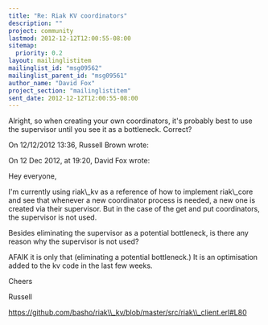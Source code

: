 ```yaml
---
title: "Re: Riak KV coordinators"
description: ""
project: community
lastmod: 2012-12-12T12:00:55-08:00
sitemap:
  priority: 0.2
layout: mailinglistitem
mailinglist_id: "msg09562"
mailinglist_parent_id: "msg09561"
author_name: "David Fox"
project_section: "mailinglistitem"
sent_date: 2012-12-12T12:00:55-08:00
---
```



Alright, so when creating your own coordinators, it's probably best to 
use the supervisor until you see it as a bottleneck. Correct?


On 12/12/2012 13:36, Russell Brown wrote:

On 12 Dec 2012, at 19:20, David Fox  wrote:


Hey everyone,

I'm currently using riak\\_kv as a reference of how to implement riak\\_core and 
see that whenever a new coordinator process is needed, a new one is created via 
their supervisor. But in the case of the get and put coordinators, the 
supervisor is not used.

Besides eliminating the supervisor as a potential bottleneck, is there any 
reason why the supervisor is not used?

AFAIK it is only that (eliminating a potential bottleneck.) It is an 
optimisation added to the kv code in the last few weeks.

Cheers

Russell


https://github.com/basho/riak\\_kv/blob/master/src/riak\\_client.erl#L80

